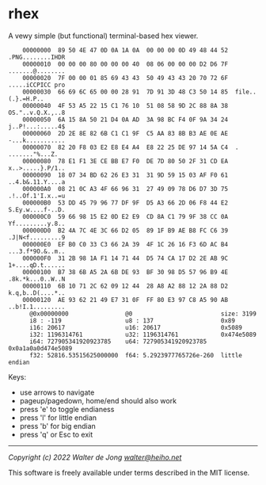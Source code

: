 rhex
====

A vewy simple (but functional) terminal-based hex viewer.

```
    00000000  89 50 4E 47 0D 0A 1A 0A  00 00 00 0D 49 48 44 52  .PNG........IHDR
    00000010  00 00 00 80 00 00 00 40  08 06 00 00 00 D2 D6 7F  .......@........
    00000020  7F 00 00 01 85 69 43 43  50 49 43 43 20 70 72 6F  .....iCCPICC pro
    00000030  66 69 6C 65 00 00 28 91  7D 91 3D 48 C3 50 14 85  file..(.}.=H.P..
    00000040  4F 53 A5 22 15 C1 76 10  51 08 58 9D 2C 88 8A 38  OS."..v.Q.X.,..8
    00000050  6A 15 8A 50 21 D4 0A AD  3A 98 BC F4 0F 9A 34 24  j..P!...:.....4$
    00000060  2D 2E 8E 82 6B C1 C1 9F  C5 AA 83 8B B3 AE 0E AE  -...k...........
    00000070  82 20 F8 03 E2 E8 E4 A4  E8 22 25 DE 97 14 5A C4  . ......."%...Z.
    00000080  78 E1 F1 3E CE BB E7 F0  DE 7D 80 50 2F 31 CD EA  x..>.....}.P/1..
    00000090  18 07 34 BD 62 26 E3 31  31 9D 59 15 03 AF F0 61  ..4.b&.11.Y....a
    000000A0  08 21 0C A3 4F 66 96 31  27 49 09 78 D6 D7 3D 75  .!..Of.1'I.x..=u
    000000B0  53 DD 45 79 96 77 DF 9F  D5 A3 66 2D 06 F8 44 E2  S.Ey.w....f-..D.
    000000C0  59 66 98 15 E2 0D E2 E9  CD 8A C1 79 9F 38 CC 0A  Yf.........y.8..
    000000D0  B2 4A 7C 4E 3C 66 D2 05  89 1F B9 AE B8 FC C6 39  .J|N<f.........9
    000000E0  EF B0 C0 33 C3 66 2A 39  4F 1C 26 16 F3 6D AC B4  ...3.f*9O.&..m..
    000000F0  31 2B 98 1A F1 14 71 44  D5 74 CA 17 D2 2E AB 9C  1+....qD.t......
    00000100  B7 38 6B A5 2A 6B DE 93  BF 30 98 D5 57 96 B9 4E  .8k.*k...0..W..N
    00000110  6B 10 71 2C 62 09 12 44  28 A8 A2 88 12 2A 88 D2  k.q,b..D(....*..
    00000120  AE 93 62 21 49 E7 31 0F  FF 80 E3 97 C8 A5 90 AB  ..b!I.1.........
      @0x00000000                @0                         size: 3199
      i8 : -119                  u8 : 137                   0x89
      i16: 20617                 u16: 20617                 0x5089
      i32: 1196314761            u32: 1196314761            0x474e5089
      i64: 727905341920923785    u64: 727905341920923785    0x0a1a0a0d474e5089
      f32: 52816.53515625000000  f64: 5.2923977765726e-260  little endian
```

Keys:

 * use arrows to navigate
 * pageup/pagedown, home/end should also work
 * press 'e' to toggle endianess
 * press 'l' for little endian
 * press 'b' for big endian
 * press 'q' or Esc to exit



-----------------------------------
_Copyright (c) 2022 Walter de Jong <walter@heiho.net>_

This software is freely available under terms described in the MIT license.
